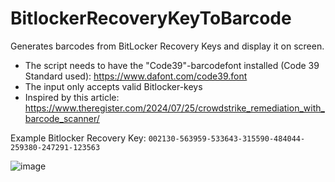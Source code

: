 # BitlockerRecoveryKeyToBarcode
Generates barcodes from BitLocker Recovery Keys and display it on screen.

* The script needs to have the "Code39"-barcodefont installed (Code 39 Standard used): https://www.dafont.com/code39.font
* The input only accepts valid Bitlocker-keys
* Inspired by this article: https://www.theregister.com/2024/07/25/crowdstrike_remediation_with_barcode_scanner/

Example Bitlocker Recovery Key:
`002130-563959-533643-315590-484044-259380-247291-123563`

![image](https://github.com/user-attachments/assets/c6cdca40-8e61-48e9-951c-cc80c826ebb1)

